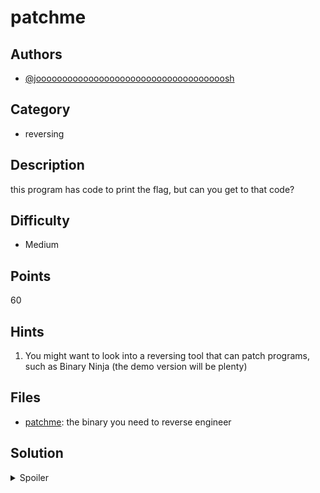 # patchme

## Authors
- [@joooooooooooooooooooooooooooooooooooosh](https://github.com/joooooooooooooooooooooooooooooooooooosh)

## Category
- reversing

## Description

this program has code to print the flag, but can you get to that code?


## Difficulty
- Medium

## Points
60

## Hints
1. You might want to look into a reversing tool that can patch programs, such as Binary Ninja (the demo version will be plenty)

## Files
- [patchme](./_ctfd/files/patchme): the binary you need to reverse engineer


## Solution
<details>
<summary>Spoiler</summary>

### Idea
You can use tools such as `gdb` or Binary Ninja to affect the flow of execution in a program however you like.

### Walkthrough

Upon downloading and inspecting the binary (e.g. by opening it in Binary Ninja) you should see that there is a `print_flag` function - and you are told that if you can get that function to execute it will print the flag. This isn't *quite* true, but it's mostly correct..

There are two main approaches to this problem.

#### Statically patching the binary

The first problem is calling `print_flag` in the first place - you can do this by editing one of the `puts` calls to call `print_flag` instead, e.g. by pressing `e` to edit a `puts` call when in Disassembly view.

By saving to a new file, you can create a modified version of the binary and try running it! However it won't work just yet.. if you run it the program immediately exists with an assertion failure.

An easy way to decipher program flow in assembly is in Binary Ninja's graph view. We can see in the graph view that there is a `jg` instruction which takes us to the assertion - we can modify this jump to never trigger the assert by right clicking the `jg` instruction and selecting `Patch -> Always Branch`. This turns the conditional jump instruction into an unconditional `jmp` that always triggers and never goes to the assert code.

Similarly, we want to change the `je` instruction to Never Jump, which converts it into a `nop` instruction so that the flag printing part of the code will always execute.

If we try running this new binary, we find that we now get a segfault :(

If we look at the first few instructions of the flag printing code, we can see there's an intentional `NULL` dereference which is what's causing our problem. If we simply get rid of those instructions with `Patch -> Convert to NOP` and then save + rerun the patched binary, it prints the flag!


#### Dynamically modifying execution

Using a tool like `gdb`, we can change the behaviour of a program at runtime. For example:
`gdb patchme` - launch `gdb` with our program
`break main`  - stop execution when we reach the `main` function
`run` - start the program
`jump print_flag` jump straight to the `print_flag` function and execute from there

However this doesn't immediately work due to the assertion + early return + `NULL` dereferences outlined in "Statically patching the binary".

We can fix this by simply jumping straight to the start of the flag printing code and skipping the problematic code earlier on in the function.

To find where the real flag printing code starts, either read the raw assembly with `disassemble print_flag` or read the assembly in something like Binary Ninja's graph view.

We can then find out the offset of the right instruction (`disassemble` in `gdb` tells us it's +76, if you were using Binary Ninja you'd have to do some maths (`0x11d1 - 0x1185`)).

We can't just `jump` straight to this code, since we need the start of `print_flag` to execute in order to set up the stack. Our sequence of instructions is then as follows:


`gdb patchme` - launch `gdb` with our program
  
`break main`  - stop execution when we reach the `main` function
  
`break print_flag` - stop execution when we reach the `print_flag` function
  
`run` - start the program
  
`jump print_flag` jump straight to the `print_flag` function and execute from there (this time hitting our breakpoint)
  
`next`
  
`next` - execute the two instructions necessary to set up `print_flag`'s stack frame properly
  
`jump *print_flag+76` - continue execution at the instruction at the address of print_flag + 76 (our flag printing code)
  


#### Approach number 3: reverse engineering the flag printing code

If you *really* wanted, you could ignore the patching part of this program and just try to figure out how the flag is being printed by reading and understanding the assembly code. However, this is *much* more effort than some simple static or dynamic patching.

### Flag
`SKYLIGHT{p4tch_aLL_th3_th1ng5}`
</details>
